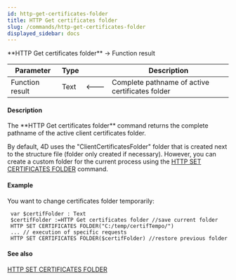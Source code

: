 ```yaml
---
id: http-get-certificates-folder
title: HTTP Get certificates folder
slug: /commands/http-get-certificates-folder
displayed_sidebar: docs
---
```


<!--REF #_command_.HTTP Get certificates folder.Syntax-->**HTTP Get certificates folder**  -> Function result<!-- END REF-->
<!--REF #_command_.HTTP Get certificates folder.Params-->
| Parameter | Type |  | Description |
| --- | --- | --- | --- |
| Function result | Text | &#x1F850; | Complete pathname of active certificates folder |

<!-- END REF-->

#### Description 

<!--REF #_command_.HTTP Get certificates folder.Summary-->The **HTTP Get certificates folder** command returns the complete pathname of the active client certificates folder.<!-- END REF-->

By default, 4D uses the "ClientCertificatesFolder" folder that is created next to the structure file (folder only created if necessary). However, you can create a custom folder for the current process using the [HTTP SET CERTIFICATES FOLDER](http-set-certificates-folder.md) command.

#### Example 

You want to change certificates folder temporarily:

```4d
 var $certifFolder : Text
 $certifFolder :=HTTP Get certificates folder //save current folder
 HTTP SET CERTIFICATES FOLDER("C:/temp/certifTempo/")
 ... // execution of specific requests
 HTTP SET CERTIFICATES FOLDER($certifFolder) //restore previous folder
```

#### See also 

[HTTP SET CERTIFICATES FOLDER](http-set-certificates-folder.md)  